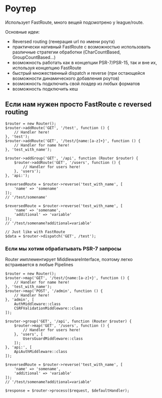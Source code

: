 # Роутер

Использует FastRoute, много вещей подсмотрено у league/route.

Основные идеи:
- Reversed routing (генерация url по имени роута)
- практически нативный FastRoute с возможностью использовать различные стратегии обработки (CharCountBased, GroupCountBased...)
- возможность работать как в концепции PSR-7/PSR-15, так и вне их, используя концепцию FastRoute 
- быстрый множественный dispatch и reverse (при остающейся возможности динамического добавления роутов)
- возможность подключить свой лоадер из любых форматов
- возможность подключить кеш

## Если нам нужен просто FastRoute с reversed routing

```
$router = new Router();
$router->addRoute('GET', '/test', function () {
    // Handler here!
}, 'test');
$router->addRoute('GET', '/test/{name:[a-z]+}', function () {
    // Handler for name here!
}, 'test_with_name');

$router->addGroup('GET', '/api', function (Router $router) {
    $router->addRoute('GET', '/users', function () {
        // Handler for users here!
    }, 'users');
}, 'api:');

$reversedRoute = $router->reverse('test_with_name', [
    'name' => 'somename'
]);
// '/test/somename'

$reversedRoute = $router->reverse('test_with_name', [
    'name' => 'somename',
    'additional' => 'variable'
]);
// '/test/somename?additional=variable'

// Just like with FastRoute
$data = $router->dispatch('GET', /test');
```

### Если мы хотим обрабатывать PSR-7 запросы

Router имплементирует MiddlewareInterface, поэтому легко встраивается в любые Pipelines

```
$router = new Router();
$router->map('GET', '/test/{name:[a-z]+}', function () {
    // Handler for name here!
}, 'test_with_name');
$router->map('POST', '/admin', function () {
    // Handler here!
}, 'admin', [
    AuthMiddleware::class
    CSRFValidationMiddleware::class
]);

$router->group('GET', '/api', function (Router $router) {
    $router->map('GET', '/users', function () {
        // Handler for users here!
    }, 'users', [
        UsersGuardMiddleware::class
    ]);
}, 'api:', [
    ApiAuthMiddleware::class
]);

$reversedRoute = $router->reverse('test_with_name', [
    'name' => 'somename',
    'additional' => 'variable'
]);
// '/test/somename?additional=variable'

$response = $router->process($request, $defaultHandler);
```





















